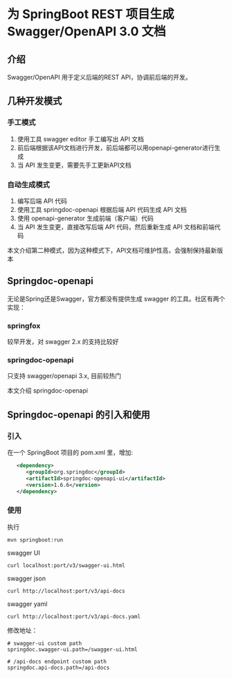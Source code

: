# 为 SpringBoot REST 项目生成 Swagger/OpenAPI 3.0 文档

## 介绍

Swagger/OpenAPI 用于定义后端的REST API，协调前后端的开发。

## 几种开发模式

### 手工模式
1. 使用工具 swagger editor 手工编写出 API 文档
2. 前后端根据该API文档进行开发，前后端都可以用openapi-generator进行生成
3. 当 API 发生变更，需要先手工更新API文档

### 自动生成模式
1. 编写后端 API 代码
2. 使用工具 springdoc-openapi 根据后端 API 代码生成 API 文档
3. 使用 openapi-generator 生成前端（客户端）代码
4. 当 API 发生变更，直接改写后端 API 代码，然后重新生成 API 文档和前端代码

本文介绍第二种模式，因为这种模式下，API文档可维护性高，会强制保持最新版本

## Springdoc-openapi

无论是Spring还是Swagger，官方都没有提供生成 swagger 的工具。社区有两个实现：

### springfox

较早开发，对 swagger 2.x 的支持比较好

### springdoc-openapi

只支持 swagger/openapi 3.x, 目前较热门

本文介绍 springdoc-openapi

## Springdoc-openapi 的引入和使用

### 引入

在一个 SpringBoot 项目的 pom.xml 里，增加:

```xml
   <dependency>
      <groupId>org.springdoc</groupId>
      <artifactId>springdoc-openapi-ui</artifactId>
      <version>1.6.6</version>
   </dependency>
```

### 使用

执行
```shell
mvn springboot:run
```

swagger UI
```shell
curl localhost:port/v3/swagger-ui.html
```

swagger json
```shell
curl http://localhost:port/v3/api-docs
```

swagger yaml
```shell
curl http://localhost:port/v3/api-docs.yaml
```

修改地址：
```
# swagger-ui custom path
springdoc.swagger-ui.path=/swagger-ui.html

# /api-docs endpoint custom path
springdoc.api-docs.path=/api-docs
```
